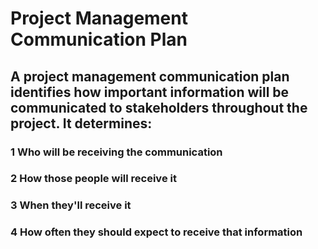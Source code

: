 # Project Management Communication Plan
## A project management communication plan identifies how important information will be communicated to stakeholders throughout the project. It determines:

### 1 Who will be receiving the communication
### 2 How those people will receive it
### 3 When they'll receive it
### 4 How often they should expect to receive that information

